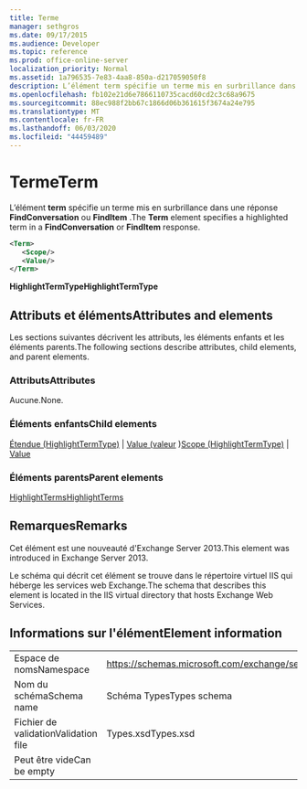 ```yaml
---
title: Terme
manager: sethgros
ms.date: 09/17/2015
ms.audience: Developer
ms.topic: reference
ms.prod: office-online-server
localization_priority: Normal
ms.assetid: 1a796535-7e83-4aa8-850a-d217059050f8
description: L’élément term spécifie un terme mis en surbrillance dans une réponse FindConversation ou FindItem.
ms.openlocfilehash: fb102e21d6e7866110735cacd60cd2c3c68a9675
ms.sourcegitcommit: 88ec988f2bb67c1866d06b361615f3674a24e795
ms.translationtype: MT
ms.contentlocale: fr-FR
ms.lasthandoff: 06/03/2020
ms.locfileid: "44459489"
---
```

# <a name="term"></a><span data-ttu-id="dc5ad-103">Terme</span><span class="sxs-lookup"><span data-stu-id="dc5ad-103">Term</span></span>

<span data-ttu-id="dc5ad-104">L’élément **term** spécifie un terme mis en surbrillance dans une réponse **FindConversation** ou **FindItem** .</span><span class="sxs-lookup"><span data-stu-id="dc5ad-104">The **Term** element specifies a highlighted term in a **FindConversation** or **FindItem** response.</span></span> 
  
```XML
<Term>
   <Scope/>
   <Value/>
</Term>
```

 <span data-ttu-id="dc5ad-105">**HighlightTermType**</span><span class="sxs-lookup"><span data-stu-id="dc5ad-105">**HighlightTermType**</span></span>
## <a name="attributes-and-elements"></a><span data-ttu-id="dc5ad-106">Attributs et éléments</span><span class="sxs-lookup"><span data-stu-id="dc5ad-106">Attributes and elements</span></span>

<span data-ttu-id="dc5ad-107">Les sections suivantes décrivent les attributs, les éléments enfants et les éléments parents.</span><span class="sxs-lookup"><span data-stu-id="dc5ad-107">The following sections describe attributes, child elements, and parent elements.</span></span>
  
### <a name="attributes"></a><span data-ttu-id="dc5ad-108">Attributs</span><span class="sxs-lookup"><span data-stu-id="dc5ad-108">Attributes</span></span>

<span data-ttu-id="dc5ad-109">Aucune.</span><span class="sxs-lookup"><span data-stu-id="dc5ad-109">None.</span></span>
  
### <a name="child-elements"></a><span data-ttu-id="dc5ad-110">Éléments enfants</span><span class="sxs-lookup"><span data-stu-id="dc5ad-110">Child elements</span></span>

<span data-ttu-id="dc5ad-111">[Étendue (HighlightTermType)](scope-highlighttermtype.md)  |  [Value (valeur](value.md) )</span><span class="sxs-lookup"><span data-stu-id="dc5ad-111">[Scope (HighlightTermType)](scope-highlighttermtype.md) | [Value](value.md)</span></span>
  
### <a name="parent-elements"></a><span data-ttu-id="dc5ad-112">Éléments parents</span><span class="sxs-lookup"><span data-stu-id="dc5ad-112">Parent elements</span></span>

[<span data-ttu-id="dc5ad-113">HighlightTerms</span><span class="sxs-lookup"><span data-stu-id="dc5ad-113">HighlightTerms</span></span>](highlightterms.md)
  
## <a name="remarks"></a><span data-ttu-id="dc5ad-114">Remarques</span><span class="sxs-lookup"><span data-stu-id="dc5ad-114">Remarks</span></span>

<span data-ttu-id="dc5ad-115">Cet élément est une nouveauté d'Exchange Server 2013.</span><span class="sxs-lookup"><span data-stu-id="dc5ad-115">This element was introduced in Exchange Server 2013.</span></span>
  
<span data-ttu-id="dc5ad-116">Le schéma qui décrit cet élément se trouve dans le répertoire virtuel IIS qui héberge les services web Exchange.</span><span class="sxs-lookup"><span data-stu-id="dc5ad-116">The schema that describes this element is located in the IIS virtual directory that hosts Exchange Web Services.</span></span>
  
## <a name="element-information"></a><span data-ttu-id="dc5ad-117">Informations sur l'élément</span><span class="sxs-lookup"><span data-stu-id="dc5ad-117">Element information</span></span>

|||
|:-----|:-----|
|<span data-ttu-id="dc5ad-118">Espace de noms</span><span class="sxs-lookup"><span data-stu-id="dc5ad-118">Namespace</span></span>  <br/> |https://schemas.microsoft.com/exchange/services/2006/types  <br/> |
|<span data-ttu-id="dc5ad-119">Nom du schéma</span><span class="sxs-lookup"><span data-stu-id="dc5ad-119">Schema name</span></span>  <br/> |<span data-ttu-id="dc5ad-120">Schéma Types</span><span class="sxs-lookup"><span data-stu-id="dc5ad-120">Types schema</span></span>  <br/> |
|<span data-ttu-id="dc5ad-121">Fichier de validation</span><span class="sxs-lookup"><span data-stu-id="dc5ad-121">Validation file</span></span>  <br/> |<span data-ttu-id="dc5ad-122">Types.xsd</span><span class="sxs-lookup"><span data-stu-id="dc5ad-122">Types.xsd</span></span>  <br/> |
|<span data-ttu-id="dc5ad-123">Peut être vide</span><span class="sxs-lookup"><span data-stu-id="dc5ad-123">Can be empty</span></span>  <br/> ||
   

